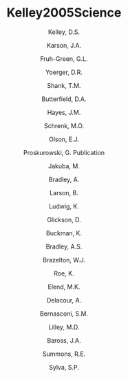 ---
title: Kelley2005Science
author: 
	- Kelley, D.S. 
	- Karson, J.A.
	- Fruh-Green, G.L.
	- Yoerger, D.R. 
	- Shank, T.M. 
	- Butterfield, D.A. 
	- Hayes, J.M. 
	- Schrenk, M.O. 
	- Olson, E.J. 
	- Proskurowski, G. Publication
	- Jakuba, M. 
	- Bradley, A. 
	- Larson, B. 
	- Ludwig, K. 
	- Glickson, D. 
	- Buckman, K. 
	- Bradley, A.S.
	- Brazelton, W.J. 
	- Roe, K. 
	- Elend, M.K. 
	- Delacour, A. 
	- Bernasconi, S.M.
	- Lilley, M.D. 
	- Baross, J.A. 
	- Summons, R.E. 
	- Sylva, S.P. 
pubtitle:  "A Serpentinite-Hosted Ecosystem: The Lost City Hydrothermal Field"
journal: Science 
volume: 307 
number: 5714 
pages: 1428-1434 
year: 2005
category: publication
---